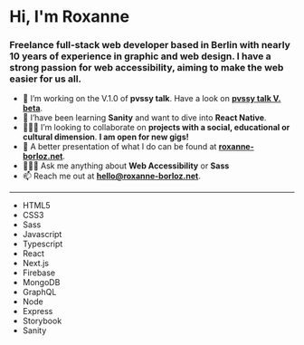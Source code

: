 <h1 >Hi, I'm Roxanne</h1>
<h3>Freelance full-stack web developer based in Berlin with nearly 10 years of experience in graphic and web design. I have a strong passion for web accessibility, aiming to make the web easier for us all.</h3>

- 🔭 I’m working on the V.1.0 of **pvssy talk**. Have a look on **[pvssy talk V. beta](https://www.pvssy-talk.org/)**.
- 🌱 I’have been learning **Sanity** and want to dive into **React Native**.
- 👩🏻‍💻 I’m looking to collaborate on **projects with a social, educational or cultural dimension**. **I am open for new gigs!**
- 🌈 A better presentation of what I do can be found at **[roxanne-borloz.net](www.roxanne-borloz.net)**.
- 👩🏻‍🍳 Ask me anything about **Web Accessibility** or **Sass**
- 📫 Reach me out at **hello@roxanne-borloz.net**.

* * *

- HTML5
- CSS3
- Sass
- Javascript
- Typescript
- React
- Next.js
- Firebase
- MongoDB
- GraphQL
- Node
- Express
- Storybook
- Sanity

